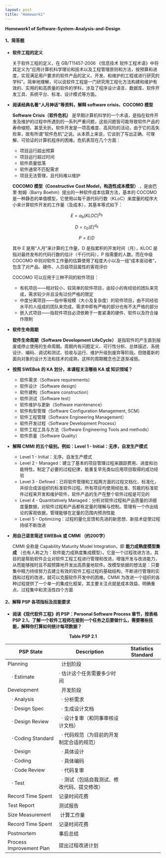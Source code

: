 ```yaml
---
layout: post
title: "Homework1"
---
```

<b>Homework1 of Software-System-Analysis-and-Design</b>

#### 1、简答题
- __软件工程的定义__

    关于软件工程的定义，在 GB/T11457-2006 《信息技术 软件工程术语》中将其定义为"应用计算机科学理论和技术以及工程管理原则和方法，按预算和进度，实现满足用户要求的软件产品的定义、开发、和维护的工程或进行研究的学科"。简单地理解，可以说软件工程是一门研究用工程化方法构建和维护有效的、实用的和高质量的软件的学科，涉及了程序设计语言、数据库、软件开发工具、系统平台、标准、设计模式等方面。

- __阅读经典名著“人月神话”等资料，解释 software crisis、COCOMO 模型__

    __Software Crisis（软件危机）__ 是早期计算机科学的一个术语，是指在软件开发及维护的过程中所遇到的一系列严重问题，这些问题皆可能导致软件产品的寿命缩短、甚至夭折。软件开发是一项高难度、高风险的活动，由于它的高失败率，故有所谓“软件危机”之说。从本质上来说，它谈到了写出正确、可理解、可验证的计算机程序的困难。危机表现在几个方面：
    - 项目运行超出预算
    - 项目运行超过时间
    - 软件质量低落
    - 软件通常不匹配需求
    - 项目无法管理，且代码难以维护
    
    __COCOMO 模型（Constructive Cost Model，构造性成本模型）__ ，是由巴里·勃姆（Barry Boehm）提出的一种软件成本估算方法，基本的 COCOMO 是一种静态的单值模型，它使用以每千源代码行数（KLoC）来度量的程序大小来计算软件开发的工作量（及成本），其基本等式如下：    

    $$E=a_b(KLOC)^{b_b}$$ 

    $$D=c_b(E)^{d_b}$$ 
    
    $$P=E/D$$
    
    其中 E 是用“人月”来计算的工作量，D 是指累积的开发时间（月），KLOC 是指对最终发布的代码行数的估计（千行代码），P 指需要的人数。而在中级 COCOMO 中则对软件工作量的估算使用了程度大小以及一组“成本驱动者”，包含了对产品、硬件、人员级项目属性的客观评价
    
    COCOMO 可以应用于三种不同的软件项目：
    
    - 有机项目——相对较小、较简单的软件项目，由较小的有经验的团队来完成，需求较少并且没有过份严格的限定
    - 中度分离项目——指中等规模（大小及复杂度）的软件项目，由不同经验水平的人组成的团队来完成，需求中即有严格的部分也有不太严格的部分
    - 嵌入式项目——指软件项目必须依赖于一套紧凑的硬件、软件以及符合操作限制
         
- __软件生命周期__

    __软件生命周期（Software Development LifeCycle）__ 是指软件的产生直到报废或停止使用的生命周期。周期内有问题定义、可行性分析、总体描述、系统设计、编码、调试和测试、验收与运行、维护升级到废弃等阶段。但随着新的面向对象的设计方法和技术的成熟，这样的周期概念也正逐渐减弱。

- __按照 SWEBok 的 KA 划分，本课程关注哪些 KA 或 知识领域？__
    
    - 软件需求（Software requirements）
    - 软件设计（Software design）
    - 软件建构（Software construction）
    - 软件测试（Software test）
    - 软件维护与更新（Software maintenance）
    - 软件构型管理（Software Configuration Management, SCM）
    - 软件工程管理（Software Engineering Management）
    - 软件开发过程（Software Development Process）
    - 软件工程工具与方法（Software Engineering Tools and methods）
    - 软件质量（Software Quality）

- __解释 CMMI 的五个级别。例如：Level 1 - Initial：无序，自发生产模式__
    
    - Level 1 - Initial：无序，自发生产模式
    - Level 2 - Managed：建立了基本的项目管理过程来跟踪费用、进度和功能特性。制定了必要的过程纪律，能重复早先类似应用项目取得的成功经验
    - Level 3 - Defined：已将软件管理和工程两方面的过程文档化、标准化，并综合成该组织的标准软件过程。所有项目均使用经批准、剪裁的标准软件过程来开发和维护软件，软件产品的生产在整个软件过程是可见的
    - Level 4 - Quantitatively Managed：分析对软件过程和产品质量的详细度量数据，对软件过程和产品都有定量的理解与控制。管理有一个作出结论的客观依据，管理能够在定量的范围内预测性能
    - Level 5 - Optimizing：过程的量化反馈和先进的新思想、新技术促使过程持续不断改进
    
- __用自己语言简述 SWEBok 或 CMMI （约200字）__

    CMMI 全称是 Capability Maturity Model Integration，即 __能力成熟度模型集成__ （也有人称之为：软件能力成熟度集成模型）。它是一个过程改进方法，其目的是帮助软件企业对软件工程工程进行管理和改进，增强开发与改进能力，从而能够按时且不超预算地开发出高质量地软件。改模型依据的想法是：只要集中精力持续努力去建立有效的软件工程过程的基础结构，不断进行管理的实践和过程的改进，就可以克服软件开发中的困难。CMMI 为改进一个组织的各种过程提供了一个单一的集成化框架，其主要关注点就是成本效益、明确重点、过程集中和灵活性四个方面
    
#### 2、解释 PSP 各项指标及技能要求
- __阅读《现代软件工程》的 PSP：Personal Software Process 章节，按表格 PSP 2.1，了解一个软件工程师在接到一个任务之后要做什么，需要哪些技能，解释你打算如何统计每项数据？__ 

<center><b>Table PSP 2.1</b>
    
|   PSP State   |  Description  | Statistics Standard |
| ------------- | ------------- | ------------- |
| Planning  |   计划阶段             |            |
|    · Estimate  | · 估计这个任务需要多少时间   |             |
| Development  |   开发阶段      |            |
|    · Analysis  |     · 分析需求   |             |
|    · Design Spec |     · 生成设计文档    |             |
|    · Design Review |     · 设计复审（和同事审核设计文档）    |             |
|    · Coding Standard |     · 代码规范（为目前的开发制定合适的规范）    |             |
|    · Design|     · 具体设计    |             |
|    · Coding |     · 具体编码   |             |
|    · Code Review |     · 代码复审    |             |
|    · Test |     · 测试（包括自我测试、修改代码、提交修改）    |             |
| Record Time Spent |  记录时间花费    |             |
| Test Report |  测试报告    |             |
| Size Measurement |  计算工作量    |             |
| Record Time Spent |  记录时间花费    |             |
| Postmortem |  事后总结    |             |
| Process Improvement Plan |  提出过程改进计划    |             |
</center>

